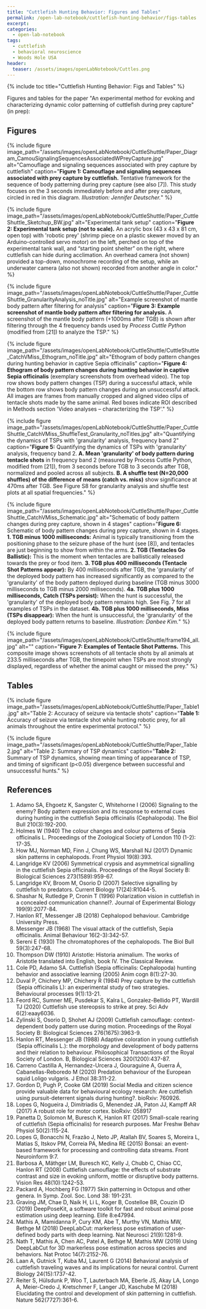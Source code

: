 ```yaml
---
title: "Cuttlefish Hunting Behavior: Figures and Tables"
permalink: /open-lab-notebook/cuttlefish-hunting-behavior/figs-tables
excerpt:
categories:
  - open-lab-notebook
tags:
  - cuttlefish
  - behavioral neuroscience
  - Woods Hole USA
header:
  teaser: /assets/images/openLabNotebook/Cuttles.png
---
```


{% include toc title="Cuttlefish Hunting Behavior: Figs and Tables" %}

Figures and tables for the paper "An experimental method for evoking and characterizing dynamic color patterning of cuttlefish during prey capture" (in prep):

## Figures

{% include figure image_path="/assets/images/openLabNotebook/CuttleShuttle/Paper_Diagram_CamouSignalingSequencesAssociatedWPreyCapture.jpg" alt="Camouflage and signaling sequences associated with prey capture by cuttlefish" caption="**Figure 1: Camouflage and signaling sequences associated with prey capture by cuttlefish.** Tentative framework for the sequence of body patterning during prey capture (see also [7]). This study focuses on the 3 seconds immediately before and after prey capture, circled in red in this diagram. *Illustration: Jennifer Deutscher.*" %}

{% include figure image_path="/assets/images/openLabNotebook/CuttleShuttle/Paper_CuttleShuttle_Sketchup_BW.jpg" alt="Experimental tank setup" caption="**Figure 2: Experimental tank setup (not to scale).** An acrylic box (43 x 43 x 81 cm, open top) with 'robotic prey' (shrimp piece on a plastic skewer moved by an Arduino-controlled servo motor) on the left, perched on top of the experimental tank wall, and “starting point shelter” on the right, where cuttlefish can hide during acclimation. An overhead camera (not shown) provided a top-down, monochrome recording of the setup, while an underwater camera (also not shown) recorded from another angle in color." %}

{% include figure image_path="/assets/images/openLabNotebook/CuttleShuttle/Paper_CuttleShuttle_GranularityAnalysis_noTitle.jpg" alt="Example screenshot of mantle body pattern after filtering for analysis" caption="**Figure 3: Example screenshot of mantle body pattern after filtering for analysis.** A screenshot of the mantle body pattern (+1000ms after TGB) is shown after filtering through the 4 frequency bands used by _Process Cuttle Python_ (modified from [21]) to analyze the TSP." %}

{% include figure image_path="/assets/images/openLabNotebook/CuttleShuttle/CuttleShuttle_CatchVMiss_Ethogram_noTitle.jpg" alt="Ethogram of body pattern changes during hunting behavior in captive Sepia officinalis" caption="**Figure 4: Ethogram of body pattern changes during hunting behavior in captive Sepia officinalis** (exemplary screenshots from overhead video). The top row shows body pattern changes (TSP) during a successful attack, while the bottom row shows body pattern changes during an unsuccessful attack. All images are frames from manually cropped and aligned video clips of tentacle shots made by the same animal. Red boxes indicate ROI described in Methods section 'Video analyses – characterizing the TSP'." %}

{% include figure image_path="/assets/images/openLabNotebook/CuttleShuttle/Paper_CuttleShuttle_CatchVMiss_ShuffleTest_Granularity_noTitles.jpg" alt="Quantifying the dynamics of TSPs with 'granularity' analysis, frequency band 2" caption="**Figure 5:** Quantifying the dynamics of TSPs with 'granularity' analysis, frequency band 2. **A. Mean 'granularity' of body pattern during tentacle shots** in frequency band 2 (measured by Process Cuttle Python, modified from [21]), from 3 seconds before TGB to 3 seconds after TGB, normalized and pooled across all subjects. **B. A shuffle test (N=20,000 shuffles) of the difference of means (catch vs. miss)** show significance at 470ms after TGB. See Figure S8 for granularity analysis and shuffle test plots at all spatial frequencies." %}

{% include figure image_path="/assets/images/openLabNotebook/CuttleShuttle/Paper_CuttleShuttle_CatchVMiss_Schematic.jpg" alt="Schematic of body pattern changes during prey capture, shown in 4 stages" caption="**Figure 6:** Schematic of body pattern changes during prey capture, shown in 4 stages. **1. TGB minus 1000 milliseconds:** Animal is typically transitioning from the positioning phase to the seizure phase of the hunt (see [8]), and tentacles are just beginning to show from within the arms. **2. TGB (Tentacles Go Ballistic):** This is the moment when tentacles are ballistically released towards the prey or food item. **3. TGB plus 400 milliseconds (Tentacle Shot Patterns appear):** By 400 milliseconds after TGB, the 'granularity' of the deployed body pattern has increased significantly as compared to the 'granularity' of the body pattern deployed during baseline (TGB minus 3000 milliseconds to TGB minus 2000 milliseconds). **4a. TGB plus 1000 milliseconds, Catch (TSPs persist):** When the hunt is successful, the 'granularity' of the deployed body pattern remains high. See Fig. 7 for all examples of TSPs in the dataset. **4b. TGB plus 1000 milliseconds, Miss (TSPs disappear):** When the hunt is unsuccessful, the 'granularity' of the deployed body pattern returns to baseline. *Illustration: Danbee Kim.*" %}

{% include figure image_path="/assets/images/openLabNotebook/CuttleShuttle/frame194_all.jpg" alt="" caption="**Figure 7: Examples of Tentacle Shot Patterns.** This composite image shows screenshots of all tentacle shots by all animals at 233.5 milliseconds after TGB, the timepoint when TSPs are most strongly displayed, regardless of whether the animal caught or missed the prey." %}

## Tables

{% include figure image_path="/assets/images/openLabNotebook/CuttleShuttle/Paper_Table1.jpg" alt="Table 2: Accuracy of seizure via tentacle shots" caption="**Table 1:** Accuracy of seizure via tentacle shot while hunting robotic prey, for all animals throughout the entire experimental protocol." %}

{% include figure image_path="/assets/images/openLabNotebook/CuttleShuttle/Paper_Table2.jpg" alt="Table 2: Summary of TSP dynamics" caption="**Table 2:** Summary of TSP dynamics, showing mean timing of appearance of TSP, and timing of significant (p<0.05) divergence between successful and unsuccessful hunts." %}

## References

1. Adamo SA, Ehgoetz K, Sangster C, Whitehorne I (2006) Signaling to the enemy? Body pattern expression and its response to external cues during hunting in the cuttlefish Sepia officinalis (Cephalopoda). The Biol Bull 210(3):192-200.
2. Holmes W (1940) The colour changes and colour patterns of Sepia officinalis L. Proceedings of the Zoological Society of London 110 (1-2): 17-35.
3. How MJ, Norman MD, Finn J, Chung WS, Marshall NJ (2017) Dynamic skin patterns in cephalopods. Front Physiol 19(8):393.
4. Langridge KV (2006) Symmetrical crypsis and asymmetrical signalling in the cuttlefish Sepia officinalis. Proceedings of the Royal Society B: Biological Sciences 273(1589):959-67.
5. Langridge KV, Broom M, Osorio D (2007) Selective signalling by cuttlefish to predators. Current Biology 17(24):R1044-5.
6. Shashar N, Rutledge P, Cronin T (1996) Polarization vision in cuttlefish in a concealed communication channel?. Journal of Experimental Biology 199(9):2077-84.
7. Hanlon RT, Messenger JB (2018) Cephalopod behaviour. Cambridge University Press.
8. Messenger JB (1968) The visual attack of the cuttlefish, Sepia officinalis. Animal Behaviour 16(2-3):342-57.
9. Sereni E (1930) The chromatophores of the cephalopods. The Biol Bull 59(3):247-68.
10. Thompson DW (1910) Aristotle: Historia animalium. The works of Aristotle translated into English, book IV. The Classical Review.
11. Cole PD, Adamo SA. Cuttlefish (Sepia officinalis: Cephalopoda) hunting behavior and associative learning (2005) Anim cogn 8(1):27-30.
12. Duval P, Chichery MP, Chichery R (1984) Prey capture by the cuttlefish (Sepia officinalis L): an experimental study of two strategies. Behavioural processes 9(1):13-21.
13. Feord RC, Sumner ME, Pusdekar S, Kalra L, Gonzalez-Bellido PT, Wardill TJ (2020) Cuttlefish use stereopsis to strike at prey. Sci Adv 6(2):eaay6036.
14. Zylinski S, Osorio D, Shohet AJ (2009) Cuttlefish camouflage: context-dependent body pattern use during motion. Proceedings of the Royal Society B: Biological Sciences 276(1675):3963-9.
15. Hanlon RT, Messenger JB (1988) Adaptive coloration in young cuttlefish (Sepia officinalis L.): the morphology and development of body patterns and their relation to behaviour. Philosophical Transactions of the Royal Society of London. B, Biological Sciences 320(1200):437-87.
16. Carreno Castilla A, Hernandez-Urcera J, Gouraguine A, Guerra Á, Cabanellas-Reboredo M (2020) Predation behaviour of the European squid Loligo vulgaris. J Ethol 38:311-22.
17. Gordon D, Pugh P, Cooke GM (2019) Social Media and citizen science provide valuable data for behavioural ecology research: Are cuttlefish using pursuit-deterrent signals during hunting?. bioRxiv: 760926.
18. Lopes G, Nogueira J, Dimitriadis G, Menendez JA, Paton JJ, Kampff AR (2017) A robust role for motor cortex. bioRxiv: 058917
19. Panetta D, Solomon M, Buresch K, Hanlon RT (2017) Small-scale rearing of cuttlefish (Sepia officinalis) for research purposes. Mar Freshw Behav Physiol 50(2):115-24.
20. Lopes G, Bonacchi N, Frazão J, Neto JP, Atallah BV, Soares S, Moreira L, Matias S, Itskov PM, Correia PA, Medina RE (2015) Bonsai: an event-based framework for processing and controlling data streams. Front Neuroinform 9:7.
21. Barbosa A, Mäthger LM, Buresch KC, Kelly J, Chubb C, Chiao CC, Hanlon RT (2008) Cuttlefish camouflage: the effects of substrate contrast and size in evoking uniform, mottle or disruptive body patterns. Vision Res 48(10):1242-53.
22. Packard A, Hochberg FG (1977) Skin patterning in Octopus and other genera. In Symp. Zool. Soc. Lond 38: 191-231.
23. Graving JM, Chae D, Naik H, Li L, Koger B, Costelloe BR, Couzin ID (2019) DeepPoseKit, a software toolkit for fast and robust animal pose estimation using deep learning. Elife 8:e47994.
24. Mathis A, Mamidanna P, Cury KM, Abe T, Murthy VN, Mathis MW, Bethge M (2018) DeepLabCut: markerless pose estimation of user-defined body parts with deep learning. Nat Neurosci 21(9):1281-9.
25. Nath T, Mathis A, Chen AC, Patel A, Bethge M, Mathis MW (2019) Using DeepLabCut for 3D markerless pose estimation across species and behaviors. Nat Protoc 14(7):2152-76.
26. Laan A, Gutnick T, Kuba MJ, Laurent G (2014) Behavioral analysis of cuttlefish traveling waves and its implications for neural control. Current Biology 24(15):1737-42.
27. Reiter S, Hülsdunk P, Woo T, Lauterbach MA, Eberle JS, Akay LA, Longo A, Meier-Credo J, Kretschmer F, Langer JD, Kaschube M (2018) Elucidating the control and development of skin patterning in cuttlefish. Nature 562(7727):361-6.
